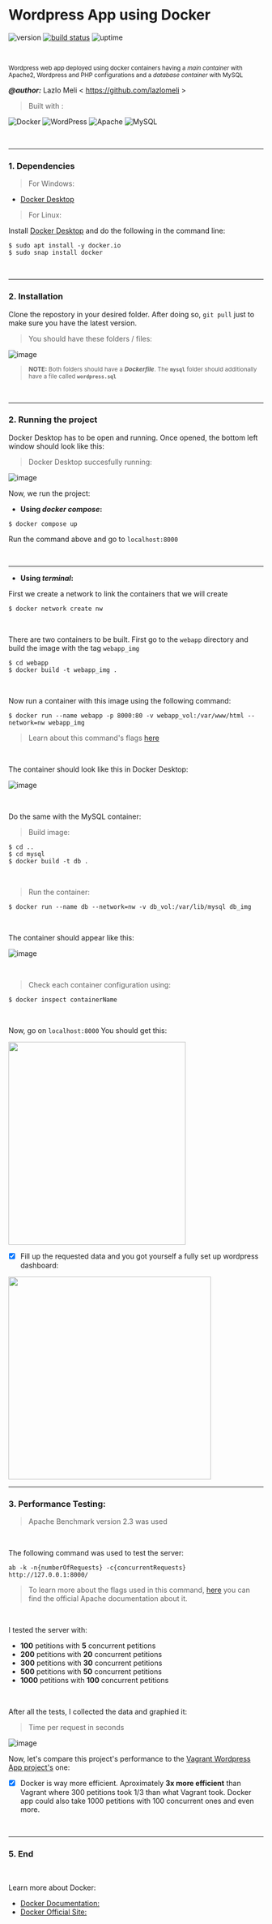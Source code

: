 # Wordpress App using Docker
![version](https://img.shields.io/badge/version-1.0-blue)
<a href="https://circleci.com/gh/badges/shields/tree/master"><img src="https://img.shields.io/circleci/project/github/badges/shields/master" alt="build status"></a>
![uptime](https://img.shields.io/badge/uptime-100%25-brightgreen)

<br />

<sup>Wordpress web app deployed using docker containers having a *main container* with Apache2, Wordpress and PHP configurations and a *database container* with MySQL</sup>

***@author:*** Lazlo Meli \< https://github.com/lazlomeli >

> Built with :

![Docker](https://img.shields.io/badge/docker-%230db7ed.svg?style=for-the-badge&logo=docker&logoColor=white)
![WordPress](https://img.shields.io/badge/WordPress-%23117AC9.svg?style=for-the-badge&logo=WordPress&logoColor=white)
![Apache](https://img.shields.io/badge/apache-%23D42029.svg?style=for-the-badge&logo=apache&logoColor=white)
![MySQL](https://img.shields.io/badge/mysql-%2300f.svg?style=for-the-badge&logo=mysql&logoColor=white)

<br />

_________

### 1. Dependencies

> For Windows:
- [Docker Desktop](https://www.docker.com/products/docker-desktop/)

> For Linux:

Install [Docker Desktop](https://www.docker.com/products/docker-desktop/) and do the following in the command line:
```
$ sudo apt install -y docker.io
$ sudo snap install docker
```

<br />

_________

### 2. Installation
Clone the repostory in your desired folder. After doing so, `git pull` just to make sure you have the latest version.

> You should have these folders / files:

![image](https://user-images.githubusercontent.com/72606659/200084584-58e33ed1-d16d-49ca-a76b-4c7e37ffebd9.png)

> <sup> **NOTE:** Both folders should have a ***Dockerfile***. The **`mysql`** folder should additionally have a file called **`wordpress.sql`**

<br />

_________

### 2. Running the project

Docker Desktop has to be open and running. Once opened, the bottom left window should look like this:
> Docker Desktop succesfully running:

![image](https://user-images.githubusercontent.com/72606659/199951437-a8d591dc-7643-44b4-9bec-e54a0eaa748c.png)

Now, we run the project:

- **Using *docker compose*:**

```
$ docker compose up
```
Run the command above and go to `localhost:8000`

<br />

_________

- **Using *terminal*:**

First we create a network to link the containers that we will create
```
$ docker network create nw
```

<br />

There are two containers to be built. First go to the `webapp` directory and build the image with the tag `webapp_img`
```
$ cd webapp
$ docker build -t webapp_img .
```

<br />

Now run a container with this image using the following command:
```
$ docker run --name webapp -p 8000:80 -v webapp_vol:/var/www/html --network=nw webapp_img
```
> Learn about this command's flags [here](https://docs.docker.com/engine/reference/run/)

<br />

The container should look like this in Docker Desktop:

![image](https://user-images.githubusercontent.com/72606659/199953656-7f434c18-916e-468f-9177-29c1e10eee3a.png)

<br />

Do the same with the MySQL container:
> Build image:
```
$ cd ..
$ cd mysql
$ docker build -t db .
```

<br />

> Run the container:
```
$ docker run --name db --network=nw -v db_vol:/var/lib/mysql db_img
```

<br />

The container should appear like this:

![image](https://user-images.githubusercontent.com/72606659/199954099-92d568f6-41db-4f7e-92d1-41a6041616b7.png)

<br />

> Check each container configuration using:
```
$ docker inspect containerName
```

<br />

Now, go on `localhost:8000` You should get this:

<img src="https://user-images.githubusercontent.com/72606659/199954616-3cc6ac41-4ee3-4753-a897-173888ef3ee4.png" width="350" height="400">

<br />

- [x] Fill up the requested data and you got yourself a fully set up wordpress dashboard:

<img src="https://user-images.githubusercontent.com/72606659/199955262-c5be1491-872f-4e56-97e0-e2ba163a36b8.png" width="400" height="400">

<br />

_________

### 3. Performance Testing:
> Apache Benchmark version 2.3 was used

<br />

The following command was used to test the server:

`ab -k -n{numberOfRequests} -c{concurrentRequests} http://127.0.0.1:8000/`

> To learn more about the flags used in this command, [here](https://httpd.apache.org/docs/2.4/programs/ab.html) you can find the official Apache documentation about it.

<br />

I tested the server with: 
- **100** petitions with **5** concurrent petitions
- **200** petitions with **20** concurrent petitions
- **300** petitions with **30** concurrent petitions
- **500** petitions with **50** concurrent petitions
- **1000** petitions with **100** concurrent petitions

<br />

After all the tests, I collected the data and graphied it:
> Time per request in seconds

![image](https://user-images.githubusercontent.com/72606659/200007245-850798ff-7ebe-4aff-b979-05f55fee0a49.png)

Now, let's compare this project's performance to the [Vagrant Wordpress App project's](https://github.com/lazlomeli/Vagrant) one:

- [x] Docker is way more efficient. Aproximately **3x more efficient** than Vagrant where 300 petitions took 1/3 than what Vagrant took. Docker app could also take 1000 petitions with 100 concurrent ones and even more.

<br />

______

### 5. End

<br />

Learn more about Docker:
- [Docker Documentation:](https://docs.docker.com/)
- [Docker Official Site:](https://www.docker.com/)

